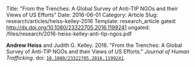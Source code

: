 Title: "From the Trenches: A Global Survey of Anti-TIP NGOs and their Views of US Efforts"
Date: 2016-06-01
Category: Article
Slug: research/articles/heiss-kelley-2016
Template: research_article
gated: http://dx.doi.org/10.1080/23322705.2016.1199241
ungated: /files/research/2016-heiss-kelley-anti-tip-ngos.pdf


**Andrew Heiss** and Judith G. Kelley. 2016. "From the Trenches: A Global Survey of Anti-TIP NGOs and their Views of US Efforts." *Journal of Human Trafficking*. doi: [`10.1080/23322705.2016.1199241`](http://dx.doi.org/10.1080/23322705.2016.1199241).
